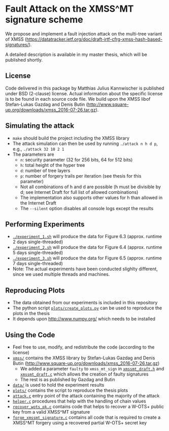 # Fault Attack on the XMSS^MT signature scheme
We propose and implement a fault injection attack on the multi-tree variant of XMSS (https://datatracker.ietf.org/doc/draft-irtf-cfrg-xmss-hash-based-signatures/).

A detailed description is available in my master thesis, which will be published shortly.


## License
Code delivered in this package by Matthias Julius Kannwischer is published under BSD (2-clause) license. Actual information about the specific license is to be found in each source code file.
We build upon the XMSS libof Stefan-Lukas Gazdag and Denis Butin (http://www.square-up.org/downloads/xmss_2016-07-26.tar.gz).

## Simulating the attack
- `make` should build the project including the XMSS library
- The attack simulation can then be used by running `./attack n h d p`, e.g., `./attack 32 10 2 1`
- The parameters are
  - `n`: security parameter (32 for 256 bits, 64 for 512 bits)
  - `h`: total height of the hyper tree
  - `d`: number of tree layers
  - `p`: number of forgery trails per iteration (see thesis for this parameter)
  - Not all combinations of h and d are possible (h must be divisible by d; see Internet Draft for full list of allowed combinations)
  - The implementation also supports other values for h than allowed in the Internet Draft
  - The `--silent` option disables all console logs except the results

## Performing Experiments
- [`./experiment_1.sh`](experiment_1.sh) will produce the data for Figure 6.3 (approx. runtime 2 days single-threaded)
- [`./experiment_2.sh`](experiment_2.sh) will produce the data for Figure 6.4 (approx. runtime 5 days single-threaded)
- [`./experiment_3.sh`](experiment_3.sh) will produce the data for Figure 6.5 (approx. runtime 7 days single-threaded)
- Note: The actual experiments have been conducted slighlty different, since we used multiple threads and machines. 

## Reproducing Plots
 - The data obtained from our experiments is included in this repository
 - The python script [`plots/create_plots.py`](plots/create_plots.py) can be used to reproduce the plots in the thesis
 - It depends upon http://www.numpy.org/ which needs to be installed

## Using the Code
 - Feel free to use, modify, and redistribute the code (according to the license)
 - [`xmss/`](xmss/) contains the XMSS library by Stefan-Lukas Gazdag and Denis Butin (http://www.square-up.org/downloads/xmss_2016-07-26.tar.gz)
   - We added a parameter `faulty` to `xmss_mt_sign` in [`xmssmt_draft.h`](xmss/xmssmt_draft.h) and [`xmssmt_draft.c`](xmss/xmssmt_draft.c) which allows the creation of faulty signatures
   - The rest is as published by Gazdag and Butin
 - [`data/`](data/) is used to hold the experiment results
 - [`plots/`](plots/) contains the script to reproduce the thesis plots
 - [`attack.c`](attack.c) entry point of the attack containing the majority of the attack
 - [`helper.c`](helper.c) procedures that help with the handling of chain values
 - [`recover_wots_pk.c`](recover_wots_pk.c) contains code that helps to recover a W-OTS+ public key from a valid XMSS^MT signature
 - [`forge_xmssmt_signature.c`](forge_xmssmt_signature.c) contains all code that is required to create a XMSS^MT forgery using a recovered partial W-OTS+ secret key
